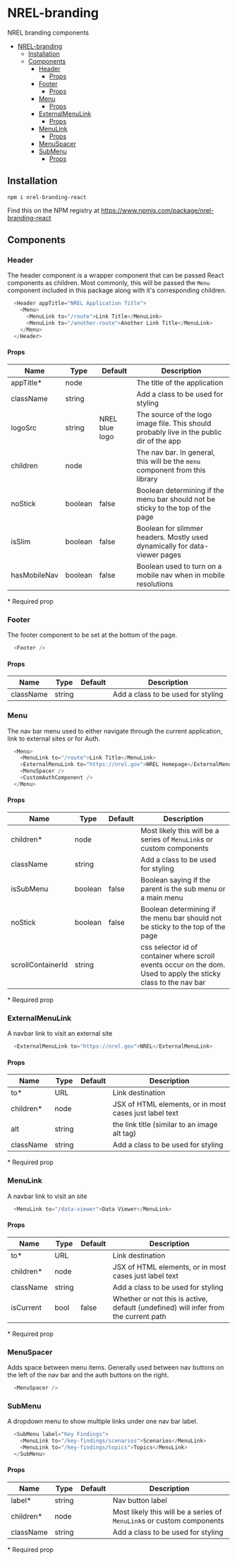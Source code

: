 

# NREL-branding
NREL branding components
- [NREL-branding](#nrel-branding)
  - [Installation](#installation)
  - [Components](#components)
    - [Header](#header)
      - [Props](#props)
    - [Footer](#footer)
      - [Props](#props-1)
    - [Menu](#menu)
      - [Props](#props-2)
    - [ExternalMenuLink](#externalmenulink)
      - [Props](#props-3)
    - [MenuLink](#menulink)
      - [Props](#props-4)
    - [MenuSpacer](#menuspacer)
    - [SubMenu](#submenu)
      - [Props](#props-5)

## Installation
`npm i nrel-branding-react`

Find this on the NPM registry at https://www.npmjs.com/package/nrel-branding-react

## Components
### Header
The header component is a wrapper component that can be passed React components as children. Most commonly, this will be passed the `Menu` component included in this package along with it's corresponding children.

```js
  <Header appTitle="NREL Application Title">
    <Menu>
      <MenuLink to="/route">Link Title</MenuLink>
      <MenuLink to="/another-route">Another Link Title</MenuLink>
    </Menu>
  </Header>
```

#### Props
| Name         | Type    | Default        | Description                                                                               |
| ------------ | ------- | -------------- | ----------------------------------------------------------------------------------------- |
| appTitle*    | node    |                | The title of the application                                                              |
| className    | string  |                | Add a class to be used for styling                                                        |
| logoSrc      | string  | NREL blue logo | The source of the logo image file. This should probably live in the public dir of the app |
| children     | node    |                | The nav bar. In general, this will be the `menu` component from this library              |
| noStick      | boolean | false          | Boolean determining if the menu bar should not be sticky to the top of the page           |
| isSlim       | boolean | false          | Boolean for slimmer headers. Mostly used dynamically for data-viewer pages                |
| hasMobileNav | boolean | false          | Boolean used to turn on a mobile nav when in mobile resolutions                           |

\* Required prop


### Footer
The footer component to be set at the bottom of the page.

```js
  <Footer />
```

#### Props
| Name      | Type   | Default | Description                        |
| --------- | ------ | ------- | ---------------------------------- |
| className | string |         | Add a class to be used for styling |


### Menu
The nav bar menu used to either navigate through the current application, link to external sites or for Auth.

```js
  <Menu>
    <MenuLink to="/route">Link Title</MenuLink>
    <ExternalMenuLink to="https://nrel.gov">NREL Homepage</ExternalMenuLink>
    <MenuSpacer />
    <CustomAuthComponent />
  </Menu>
```

#### Props
| Name              | Type    | Default | Description                                                                                                      |
| ----------------- | ------- | ------- | ---------------------------------------------------------------------------------------------------------------- |
| children*         | node    |         | Most likely this will be a series of `MenuLink`s or custom components                                            |
| className         | string  |         | Add a class to be used for styling                                                                               |
| isSubMenu         | boolean | false   | Boolean saying if the parent is the sub menu or a main menu                                                      |
| noStick           | boolean | false   | Boolean determining if the menu bar should not be sticky to the top of the page                                  |
| scrollContainerId | string  |         | css selector id of container where scroll events occur on the dom. Used to apply the sticky class to the nav bar |

\* Required prop

### ExternalMenuLink
A navbar link to visit an external site

```js
  <ExternalMenuLink to="https://nrel.gov">NREL</ExternalMenuLink>
```

#### Props
| Name      | Type   | Default | Description                                            |
| --------- | ------ | ------- | ------------------------------------------------------ |
| to*       | URL    |         | Link destination                                       |
| children* | node   |         | JSX of HTML elements, or in most cases just label text |
| alt       | string |         | the link title (similar to an image alt tag)           |
| className | string |         | Add a class to be used for styling                     |

\* Required prop


### MenuLink
A navbar link to visit an  site

```js
  <MenuLink to="/data-viewer">Data Viewer</MenuLink>
```

#### Props
| Name      | Type   | Default | Description                                                                         |
| --------- | ------ | ------- | ----------------------------------------------------------------------------------- |
| to*       | URL    |         | Link destination                                                                    |
| children* | node   |         | JSX of HTML elements, or in most cases just label text                              |
| className | string |         | Add a class to be used for styling                                                  |
| isCurrent | bool   | false   | Whether or not this is active, default (undefined) will infer from the current path |

\* Required prop


### MenuSpacer
Adds space between menu items. Generally used between nav buttons on the left of the nav bar and the auth buttons on the right.

```js
  <MenuSpacer />
```

### SubMenu
A dropdown menu to show multiple links under one nav bar label.

```js
  <SubMenu label="Key Findings">
    <MenuLink to="/key-findings/scenarios">Scenarios</MenuLink>
    <MenuLink to="/key-findings/topics">Topics</MenuLink>
  </SubMenu>
```

#### Props
| Name      | Type   | Default | Description                                                           |
| --------- | ------ | ------- | --------------------------------------------------------------------- |
| label*    | string |         | Nav button label                                                      |
| children* | node   |         | Most likely this will be a series of `MenuLink`s or custom components |
| className | string |         | Add a class to be used for styling                                    |

\* Required prop